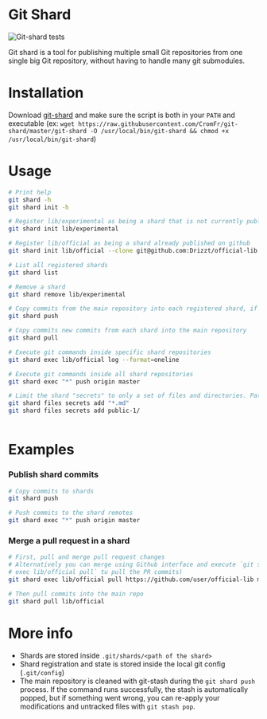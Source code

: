 # Git Shard

![Git-shard tests](https://github.com/CromFr/git-shard/workflows/Git-shard%20tests/badge.svg)

Git shard is a tool for publishing multiple small Git repositories from one single big Git repository, without having to handle many git submodules.

# Installation

Download [git-shard](git-shard) and make sure the script is both in your `PATH` and executable (ex: `wget https://raw.githubusercontent.com/CromFr/git-shard/master/git-shard -O /usr/local/bin/git-shard && chmod +x /usr/local/bin/git-shard`)

# Usage

```bash
# Print help
git shard -h
git shard init -h

# Register lib/experimental as being a shard that is not currently published
git shard init lib/experimental

# Register lib/official as being a shard already published on github
git shard init lib/official --clone git@github.com:Drizzt/official-lib.git

# List all registered shards
git shard list

# Remove a shard
git shard remove lib/experimental

# Copy commits from the main repository into each registered shard, if the shard is affected by any change
git shard push

# Copy commits new commits from each shard into the main repository
git shard pull

# Execute git commands inside specific shard repositories
git shard exec lib/official log --format=oneline

# Execute git commands inside all shard repositories
git shard exec "*" push origin master

# Limit the shard "secrets" to only a set of files and directories. Paths are relative to the shard path.
git shard files secrets add "*.md"
git shard files secrets add public-1/



```
# Examples
### Publish shard commits
```bash
# Copy commits to shards
git shard push

# Push commits to the shard remotes
git shard exec "*" push origin master
```

### Merge a pull request in a shard
```bash
# First, pull and merge pull request changes
# Alternatively you can merge using Github interface and execute `git shard
# exec lib/official pull` tu pull the PR commits)
git shard exec lib/official pull https://github.com/user/official-lib master

# Then pull commits into the main repo
git shard pull lib/official
```

# More info

- Shards are stored inside `.git/shards/<path of the shard>`
- Shard registration and state is stored inside the local git config (`.git/config`)
- The main repository is cleaned with git-stash during the `git shard push` process. If the command runs successfully, the stash is automatically popped, but if something went wrong, you can re-apply your modifications and untracked files with `git stash pop`.